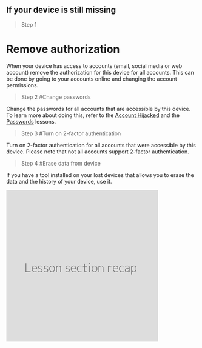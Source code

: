 ## If your device is still missing
> Step 1
# Remove authorization

When your device has access to accounts (email, social media or web account) remove the authorization for this device for all accounts. This can be done by going to your accounts online and changing the account permissions.
<br>
>Step 2
#Change passwords

Change the passwords for all accounts that are accessible by this device. To learn more about doing this, refer to the [Account Hijacked](en/topics/practice-1-emergencies/2-account-hijacked/1-1-intro.md) and the [Passwords](en/topics/understand-4-digisec/2-passwords/1-intro.md) lessons.
<br>
>Step 3
#Turn on 2-factor authentication

Turn on 2-factor authentication for all accounts that were accessible by this device. Please note that not all accounts support 2-factor authentication.
<br>
>Step 4
#Erase data from device

If you have a tool installed on your lost devices that allows you to erase the data and the history of your device, use it.

![](recap.png)
